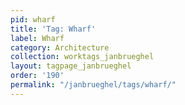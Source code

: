 ```yaml
---
pid: wharf
title: 'Tag: Wharf'
label: Wharf
category: Architecture
collection: worktags_janbrueghel
layout: tagpage_janbrueghel
order: '190'
permalink: "/janbrueghel/tags/wharf/"
---
```

